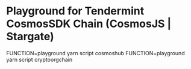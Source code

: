 # Playground for Tendermint CosmosSDK Chain (CosmosJS | Stargate)

FUNCTION=playground yarn script cosmoshub
FUNCTION=playground yarn script cryptoorgchain
